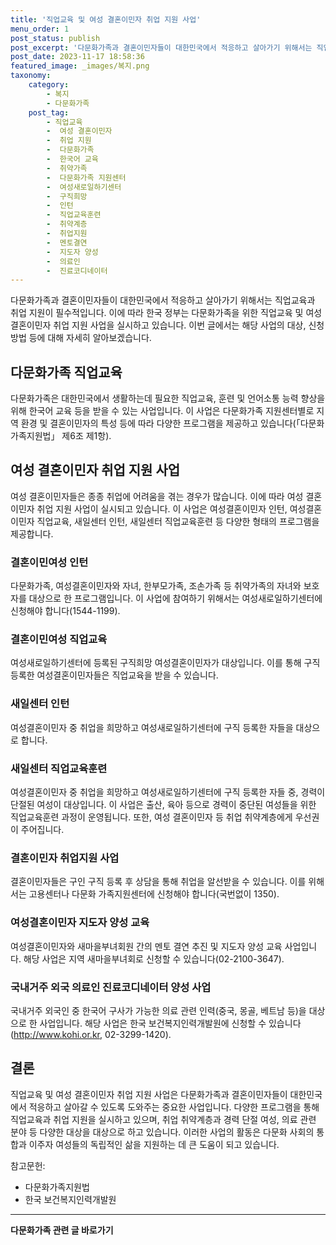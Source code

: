 ```yaml
---
title: '직업교육 및 여성 결혼이민자 취업 지원 사업'
menu_order: 1
post_status: publish
post_excerpt: '다문화가족과 결혼이민자들이 대한민국에서 적응하고 살아가기 위해서는 직업교육과 취업 지원이 필수적입니다. 이에 따라 한국 정부는 다문화가족을 위한 직업교육 및 여성 결혼이민자 취업 지원 사업을 실시하고 있습니다. 이번 글에서는 해당 사업의 대상, 신청 방법 등에 대해 자세히 알아보겠습니다.'
post_date: 2023-11-17 18:58:36
featured_image: _images/복지.png
taxonomy:
    category:
        - 복지
        - 다문화가족
    post_tag:
        - 직업교육
        -  여성 결혼이민자
        -  취업 지원
        -  다문화가족
        -  한국어 교육
        -  취약가족
        -  다문화가족 지원센터
        -  여성새로일하기센터
        -  구직희망
        -  인턴
        -  직업교육훈련
        -  취약계층
        -  취업지원
        -  멘토결연
        -  지도자 양성
        -  의료인
        -  진료코디네이터
---
```



다문화가족과 결혼이민자들이 대한민국에서 적응하고 살아가기 위해서는 직업교육과 취업 지원이 필수적입니다. 이에 따라 한국 정부는 다문화가족을 위한 직업교육 및 여성 결혼이민자 취업 지원 사업을 실시하고 있습니다. 이번 글에서는 해당 사업의 대상, 신청 방법 등에 대해 자세히 알아보겠습니다.

## 다문화가족 직업교육

다문화가족은 대한민국에서 생활하는데 필요한 직업교육, 훈련 및 언어소통 능력 향상을 위해 한국어 교육 등을 받을 수 있는 사업입니다. 이 사업은 다문화가족 지원센터별로 지역 환경 및 결혼이민자의 특성 등에 따라 다양한 프로그램을 제공하고 있습니다(「다문화가족지원법」 제6조 제1항).

## 여성 결혼이민자 취업 지원 사업

여성 결혼이민자들은 종종 취업에 어려움을 겪는 경우가 많습니다. 이에 따라 여성 결혼이민자 취업 지원 사업이 실시되고 있습니다. 이 사업은 여성결혼이민자 인턴, 여성결혼이민자 직업교육, 새일센터 인턴, 새일센터 직업교육훈련 등 다양한 형태의 프로그램을 제공합니다.

### 결혼이민여성 인턴

다문화가족, 여성결혼이민자와 자녀, 한부모가족, 조손가족 등 취약가족의 자녀와 보호자를 대상으로 한 프로그램입니다. 이 사업에 참여하기 위해서는 여성새로일하기센터에 신청해야 합니다(1544-1199).

### 결혼이민여성 직업교육

여성새로일하기센터에 등록된 구직희망 여성결혼이민자가 대상입니다. 이를 통해 구직 등록한 여성결혼이민자들은 직업교육을 받을 수 있습니다.

### 새일센터 인턴

여성결혼이민자 중 취업을 희망하고 여성새로일하기센터에 구직 등록한 자들을 대상으로 합니다.

### 새일센터 직업교육훈련

여성결혼이민자 중 취업을 희망하고 여성새로일하기센터에 구직 등록한 자들 중, 경력이 단절된 여성이 대상입니다. 이 사업은 출산, 육아 등으로 경력이 중단된 여성들을 위한 직업교육훈련 과정이 운영됩니다. 또한, 여성 결혼이민자 등 취업 취약계층에게 우선권이 주어집니다.

### 결혼이민자 취업지원 사업

결혼이민자들은 구인 구직 등록 후 상담을 통해 취업을 알선받을 수 있습니다. 이를 위해서는 고용센터나 다문화 가족지원센터에 신청해야 합니다(국번없이 1350).

### 여성결혼이민자 지도자 양성 교육

여성결혼이민자와 새마을부녀회원 간의 멘토 결연 추진 및 지도자 양성 교육 사업입니다. 해당 사업은 지역 새마을부녀회로 신청할 수 있습니다(02-2100-3647).

### 국내거주 외국 의료인 진료코디네이터 양성 사업

국내거주 외국인 중 한국어 구사가 가능한 의료 관련 인력(중국, 몽골, 베트남 등)을 대상으로 한 사업입니다. 해당 사업은 한국 보건복지인력개발원에 신청할 수 있습니다(http://www.kohi.or.kr, 02-3299-1420).

## 결론

직업교육 및 여성 결혼이민자 취업 지원 사업은 다문화가족과 결혼이민자들이 대한민국에서 적응하고 살아갈 수 있도록 도와주는 중요한 사업입니다. 다양한 프로그램을 통해 직업교육과 취업 지원을 실시하고 있으며, 취업 취약계층과 경력 단절 여성, 의료 관련 분야 등 다양한 대상을 대상으로 하고 있습니다. 이러한 사업의 활동은 다문화 사회의 통합과 이주자 여성들의 독립적인 삶을 지원하는 데 큰 도움이 되고 있습니다.

참고문헌:
- 다문화가족지원법
- 한국 보건복지인력개발원
<!-- wp:separator -->
<hr class="wp-block-separator has-alpha-channel-opacity"/>
<!-- /wp:separator -->

<!-- wp:group {"backgroundColor":"base","layout":{"type":"constrained"}} -->
<div class="wp-block-group has-base-background-color has-background"><!-- wp:paragraph {"align":"center","fontSize":"medium"} -->
<p class="has-text-align-center has-large-font-size"><strong>다문화가족 관련 글 바로가기</strong></p>
<!-- /wp:paragraph -->


<!-- wp:latest-posts
{"categories":[{"id":22666,"count":19,"description":"","link":"https://uknowlaw.com/category/%eb%8b%a4%eb%ac%b8%ed%99%94%ea%b0%80%ec%a1%b1/","name":"다문화가족","slug":"다문화가족","taxonomy":"category","parent":0,"meta":[],"_links":{"self":[{"href":"https://uknowlaw.com/wp-json/wp/v2/categories/22666"}],"collection":[{"href":"https://uknowlaw.com/wp-json/wp/v2/categories"}],"about":[{"href":"https://uknowlaw.com/wp-json/wp/v2/taxonomies/category"}],"wp:post_type":[{"href":"https://uknowlaw.com/wp-json/wp/v2/posts?categories=22666"}],"curies":[{"name":"wp","href":"https://api.w.org/{rel}","templated":true}]}}],"postsToShow":100,"excerptLength":28,"postLayout":"grid","columns":2,"featuredImageAlign":"left","featuredImageSizeSlug":"large","fontSize":"small"} /--></div>
<!-- /wp:group -->